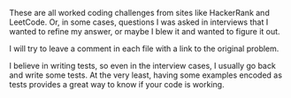 These are all worked coding challenges from sites like HackerRank and LeetCode.  Or, in some cases, questions I was asked in interviews that I wanted to refine my answer, or maybe I blew it and wanted to figure it out.

I will try to leave a comment in each file with a link to the original problem.

I believe in writing tests, so even in the interview cases, I usually go back and write some tests.  At the very least, having some examples encoded as tests provides a great way to know if your code is working.